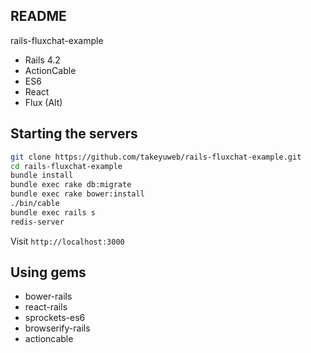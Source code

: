 README
---

rails-fluxchat-example

- Rails 4.2
- ActionCable
- ES6
- React
- Flux (Alt)

## Starting the servers

```bash
git clone https://github.com/takeyuweb/rails-fluxchat-example.git
cd rails-fluxchat-example
bundle install
bundle exec rake db:migrate
bundle exec rake bower:install
./bin/cable
bundle exec rails s
redis-server
```

Visit `http://localhost:3000`


## Using gems

- bower-rails
- react-rails
- sprockets-es6
- browserify-rails
- actioncable
